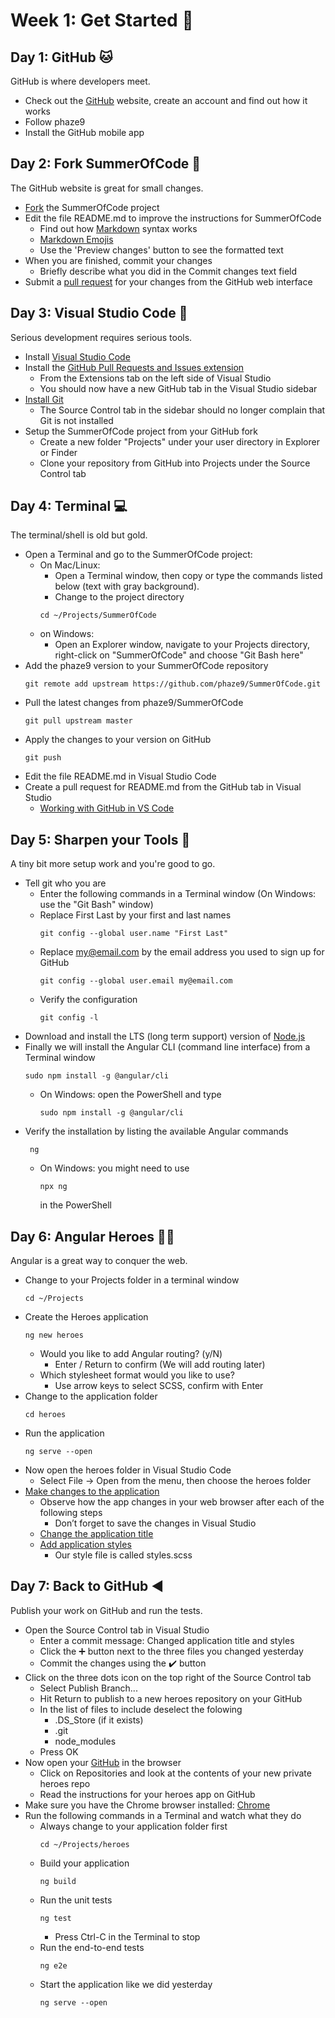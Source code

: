 # Week 1: Get Started :construction:

## Day 1: GitHub :cat:
GitHub is where developers meet.
- Check out the [GitHub](https://github.com) website, create an account and find out how it works
- Follow phaze9
- Install the GitHub mobile app

## Day 2: Fork SummerOfCode :fork_and_knife:
The GitHub website is great for small changes.
- [Fork](https://help.github.com/en/github/getting-started-with-github/fork-a-repo) the SummerOfCode project
- Edit the file README.md to improve the instructions for SummerOfCode
  - Find out how [Markdown](https://guides.github.com/features/mastering-markdown/) syntax works
  - [Markdown Emojis](https://gist.github.com/rxaviers/7360908)
  - Use the 'Preview changes' button to see the formatted text
- When you are finished, commit your changes
  - Briefly describe what you did in the Commit changes text field 
- Submit a [pull request](https://help.github.com/en/github/collaborating-with-issues-and-pull-requests/creating-a-pull-request-from-a-fork) for your changes from the GitHub web interface

## Day 3: Visual Studio Code :floppy_disk:
Serious development requires serious tools.
- Install [Visual Studio Code](https://code.visualstudio.com/)
- Install the [GitHub Pull Requests and Issues extension](https://marketplace.visualstudio.com/items?itemName=GitHub.vscode-pull-request-github)
  - From the Extensions tab on the left side of Visual Studio
  - You should now have a new GitHub tab in the Visual Studio sidebar
- [Install Git](https://git-scm.com/download/)
  - The Source Control tab in the sidebar should no longer complain that Git is not installed
- Setup the SummerOfCode project from your GitHub fork
  - Create a new folder "Projects" under your user directory in Explorer or Finder
  - Clone your repository from GitHub into Projects under the Source Control tab
  
## Day 4: Terminal :computer:
The terminal/shell is old but gold.
- Open a Terminal and go to the SummerOfCode project:
  - On Mac/Linux:
    - Open a Terminal window, then  copy or type the commands listed below (text with gray background).
    - Change to the project directory
    ```
    cd ~/Projects/SummerOfCode
    ```
  - on Windows: 
    - Open an Explorer window, navigate to your Projects directory, right-click on "SummerOfCode" and choose "Git Bash here"
- Add the phaze9 version to your SummerOfCode repository
    ```
    git remote add upstream https://github.com/phaze9/SummerOfCode.git
    ```
- Pull the latest changes from phaze9/SummerOfCode
    ``` 
    git pull upstream master
    ```
- Apply the changes to your version on GitHub
    ```
    git push
    ```
- Edit the file README.md in Visual Studio Code
- Create a pull request for README.md from the GitHub tab in Visual Studio
  - [Working with GitHub in VS Code](https://code.visualstudio.com/docs/editor/github)

## Day 5: Sharpen your Tools :key:
A tiny bit more setup work and you're good to go.  
 - Tell git who you are
   - Enter the following commands in a Terminal window (On Windows: use the "Git Bash" window)
   - Replace First Last by your first and last names
     ```
     git config --global user.name "First Last"
     ```
   - Replace my@email.com by the email address you used to sign up for GitHub
     ```
     git config --global user.email my@email.com
     ```
   - Verify the configuration
     ```
     git config -l
     ```
 - Download and install the LTS (long term support) version of [Node.js](https://nodejs.org/)
 - Finally we will install the Angular CLI (command line interface) from a Terminal window
   ```
   sudo npm install -g @angular/cli
   ```
   - On Windows: open the PowerShell and type
     ```
     sudo npm install -g @angular/cli
     ```
 - Verify the installation by listing the available Angular commands
   ```
    ng
   ```
   - On Windows: you might need to use 
     ```
     npx ng
     ``` 
     in the PowerShell    

## Day 6: Angular Heroes :ok_woman:
Angular is a great way to conquer the web.
 - Change to your Projects folder in a terminal window
   ```
   cd ~/Projects
   ```
 - Create the Heroes application
   ```
   ng new heroes
   ```
   - Would you like to add Angular routing? (y/N) 
     - Enter / Return to confirm (We will add routing later)
   - Which stylesheet format would you like to use?
     - Use arrow keys to select SCSS, confirm with Enter
 - Change to the application folder
   ```
   cd heroes
   ```
 - Run the application
   ```
   ng serve --open
   ```
 - Now open the heroes folder in Visual Studio Code
   - Select File -> Open from the menu, then choose the heroes folder
 - [Make changes to the application](https://angular.io/tutorial/toh-pt0#make-changes-to-the-application)
   - Observe how the app changes in your web browser after each of the following steps
     - Don’t forget to save the changes in Visual Studio
   - [Change the application title](https://angular.io/tutorial/toh-pt0#change-the-application-title)
   - [Add application styles](https://angular.io/tutorial/toh-pt0#add-application-styles)
     - Our style file is called styles.scss
 
## Day 7: Back to GitHub :arrow_backward:
Publish your work on GitHub and run the tests.
 - Open the Source Control tab in Visual Studio
   - Enter a commit message: Changed application title and styles
   - Click the :heavy_plus_sign: button next to the three files you changed yesterday
   - Commit the changes using the :heavy_check_mark: button
 - Click on the three dots icon on the top right of the Source Control tab
   - Select Publish Branch...
   - Hit Return to publish to a new heroes repository on your GitHub
   - In the list of files to include deselect the folowing
     - .DS_Store (if it exists)
     - .git
     - node_modules
   - Press OK
 - Now open your [GitHub](https://www.github.com/) in the browser
   - Click on Repositories and look at the contents of your new private heroes repo
   - Read the instructions for your heroes app on GitHub
 - Make sure you have the Chrome browser installed: [Chrome](https://www.google.com/chrome/)
 - Run the following commands in a Terminal and watch what they do
   - Always change to your application folder first
     ```
     cd ~/Projects/heroes
     ```
   - Build your application
     ```
     ng build
     ```
   - Run the unit tests
     ```
     ng test
     ```
     - Press Ctrl-C in the Terminal to stop
   - Run the end-to-end tests
     ```
     ng e2e
     ```
   - Start the application like we did yesterday
     ```
     ng serve --open
     ```
